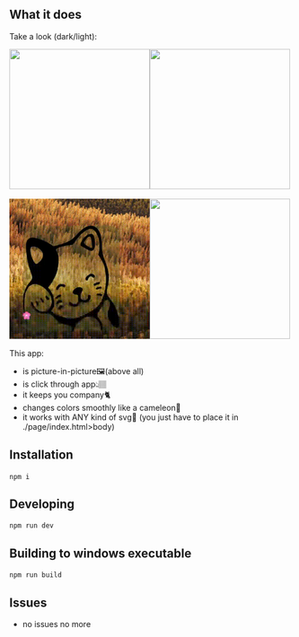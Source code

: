 ﻿## What it does

Take a look (dark/light):

<img src="./demos/demodark.gif" width="250" height="250"/><img src="./demos/demolight.gif" width="250" height="250"/>

<img src="./demos/close-and-logo-button-animations.gif" width="250" height="250" /><img src="./demos/mult-animations-closebtn.gif" width="250" height="250"/>

This app:

- is picture-in-picture🖼️(above all)
- is click through app👆🏽
- it keeps you company🐈
- changes colors smoothly like a cameleon🦎
- it works with ANY kind of svg👾 (you just have to place it in ./page/index.html>body)

## Installation

```console
npm i
```

## Developing

```console
npm run dev
```

## Building to windows executable

```console
npm run build
```

## Issues

- no issues no more
